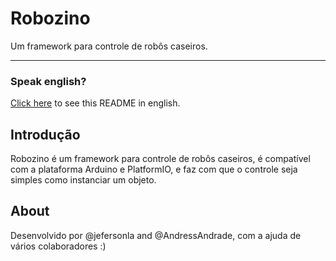 # Robozino

Um framework para controle de robôs caseiros.

---

### Speak english?

[Click here](LEIAME.md) to see this README in english.

## Introdução

Robozino é um framework para controle de robôs caseiros, é compatível com
a plataforma Arduino e PlatformIO, e faz com que o controle seja simples
como instanciar um objeto.

## About

Desenvolvido por @jefersonla and @AndressAndrade, com a ajuda de vários
colaboradores :)
